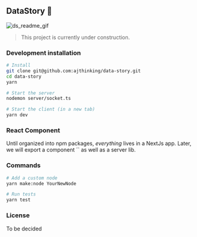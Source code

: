 ## DataStory :dizzy:

![ds_readme_gif](https://user-images.githubusercontent.com/3457668/229267838-b8dcc5cc-9639-4f95-962b-48eae8250d4e.gif)

> This project is currently under construction.

### Development installation
```bash
# Install
git clone git@github.com:ajthinking/data-story.git
cd data-story
yarn

# Start the server
nodemon server/socket.ts

# Start the client (in a new tab)
yarn dev
```

### React Component
Until organized into npm packages, *everything* lives in a NextJs app. Later, we will export a component ´<DataStory />` as well as a server lib.

### Commands
```bash
# Add a custom node
yarn make:node YourNewNode

# Run tests
yarn test
```

### License
To be decided
